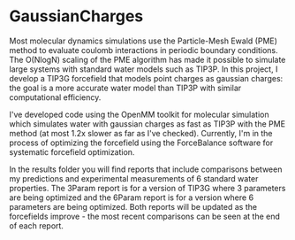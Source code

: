 GaussianCharges
===============

Most molecular dynamics simulations use the Particle-Mesh Ewald (PME) method to evaluate coulomb interactions in periodic boundary conditions. The O(NlogN) scaling of the PME algorithm has made it possible to simulate large systems with standard water models such as TIP3P. In this project, I develop a TIP3G forcefield that models point charges as gaussian charges: the goal is a more accurate water model than TIP3P with similar computational efficiency. 

I've developed code using the OpenMM toolkit for molecular simulation which simulates water with gaussian charges as fast as TIP3P with the PME method (at most 1.2x slower as far as I've checked). Currently, I'm in the process of optimizing the forcefield using the ForceBalance software for systematic forcefield optimization. 

In the results folder you will find reports that include comparisons between my predictions and experimental measurements of 6 standard water properties. The 3Param report is for a version of TIP3G where 3 parameters are being optimized and the 6Param report is for a version where 6 parameters are being optimized. Both reports will be updated as the forcefields improve - the most recent comparisons can be seen at the end of each report.

